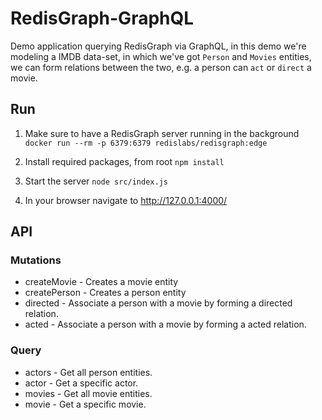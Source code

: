 # RedisGraph-GraphQL
Demo application querying RedisGraph via GraphQL, in this demo we're modeling a IMDB data-set, in which we've got `Person` and `Movies` entities, we can form relations between the two, e.g. a person can `act` or `direct` a movie.

## Run
1. Make sure to have a RedisGraph server running in the background
`docker run --rm -p 6379:6379 redislabs/redisgraph:edge`

2. Install required packages, from root
`npm install`

3. Start the server
`node src/index.js`

4. In your browser navigate to http://127.0.0.1:4000/

## API
### Mutations
* createMovie - Creates a movie entity
* createPerson - Creates a person entity
* directed - Associate a person with a movie by forming a directed relation.
* acted - Associate a person with a movie by forming a acted relation.

### Query
* actors - Get all person entities.
* actor - Get a specific actor.
* movies - Get all movie entities.
* movie - Get a specific movie.
